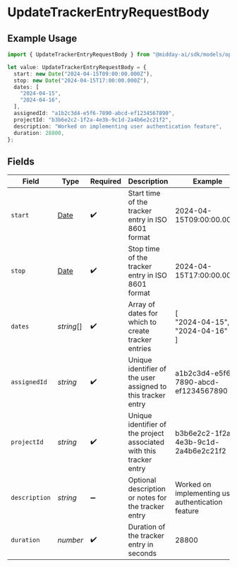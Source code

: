 # UpdateTrackerEntryRequestBody

## Example Usage

```typescript
import { UpdateTrackerEntryRequestBody } from "@midday-ai/sdk/models/operations";

let value: UpdateTrackerEntryRequestBody = {
  start: new Date("2024-04-15T09:00:00.000Z"),
  stop: new Date("2024-04-15T17:00:00.000Z"),
  dates: [
    "2024-04-15",
    "2024-04-16",
  ],
  assignedId: "a1b2c3d4-e5f6-7890-abcd-ef1234567890",
  projectId: "b3b6e2c2-1f2a-4e3b-9c1d-2a4b6e2c21f2",
  description: "Worked on implementing user authentication feature",
  duration: 28800,
};
```

## Fields

| Field                                                                                         | Type                                                                                          | Required                                                                                      | Description                                                                                   | Example                                                                                       |
| --------------------------------------------------------------------------------------------- | --------------------------------------------------------------------------------------------- | --------------------------------------------------------------------------------------------- | --------------------------------------------------------------------------------------------- | --------------------------------------------------------------------------------------------- |
| `start`                                                                                       | [Date](https://developer.mozilla.org/en-US/docs/Web/JavaScript/Reference/Global_Objects/Date) | :heavy_check_mark:                                                                            | Start time of the tracker entry in ISO 8601 format                                            | 2024-04-15T09:00:00.000Z                                                                      |
| `stop`                                                                                        | [Date](https://developer.mozilla.org/en-US/docs/Web/JavaScript/Reference/Global_Objects/Date) | :heavy_check_mark:                                                                            | Stop time of the tracker entry in ISO 8601 format                                             | 2024-04-15T17:00:00.000Z                                                                      |
| `dates`                                                                                       | *string*[]                                                                                    | :heavy_check_mark:                                                                            | Array of dates for which to create tracker entries                                            | [<br/>"2024-04-15",<br/>"2024-04-16"<br/>]                                                    |
| `assignedId`                                                                                  | *string*                                                                                      | :heavy_check_mark:                                                                            | Unique identifier of the user assigned to this tracker entry                                  | a1b2c3d4-e5f6-7890-abcd-ef1234567890                                                          |
| `projectId`                                                                                   | *string*                                                                                      | :heavy_check_mark:                                                                            | Unique identifier of the project associated with this tracker entry                           | b3b6e2c2-1f2a-4e3b-9c1d-2a4b6e2c21f2                                                          |
| `description`                                                                                 | *string*                                                                                      | :heavy_minus_sign:                                                                            | Optional description or notes for the tracker entry                                           | Worked on implementing user authentication feature                                            |
| `duration`                                                                                    | *number*                                                                                      | :heavy_check_mark:                                                                            | Duration of the tracker entry in seconds                                                      | 28800                                                                                         |